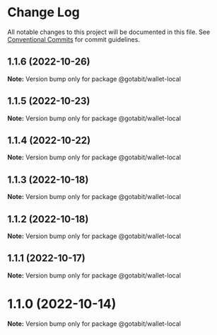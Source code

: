 # Change Log

All notable changes to this project will be documented in this file.
See [Conventional Commits](https://conventionalcommits.org) for commit guidelines.

## 1.1.6 (2022-10-26)

**Note:** Version bump only for package @gotabit/wallet-local





## 1.1.5 (2022-10-23)

**Note:** Version bump only for package @gotabit/wallet-local





## 1.1.4 (2022-10-22)

**Note:** Version bump only for package @gotabit/wallet-local





## 1.1.3 (2022-10-18)

**Note:** Version bump only for package @gotabit/wallet-local





## 1.1.2 (2022-10-18)

**Note:** Version bump only for package @gotabit/wallet-local





## 1.1.1 (2022-10-17)

**Note:** Version bump only for package @gotabit/wallet-local





# 1.1.0 (2022-10-14)

**Note:** Version bump only for package @gotabit/wallet-local
